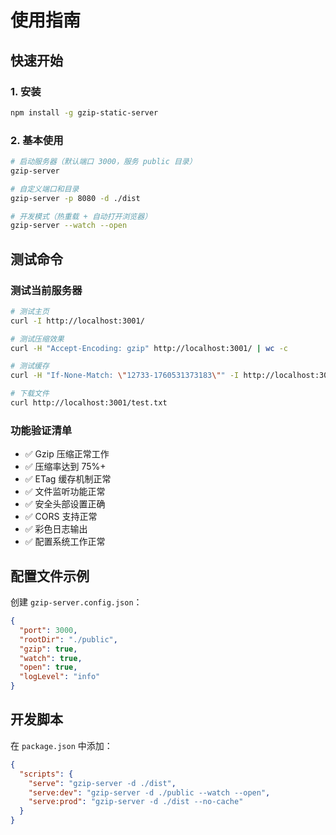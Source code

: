 # 使用指南

## 快速开始

### 1. 安装
```bash
npm install -g gzip-static-server
```

### 2. 基本使用
```bash
# 启动服务器（默认端口 3000，服务 public 目录）
gzip-server

# 自定义端口和目录
gzip-server -p 8080 -d ./dist

# 开发模式（热重载 + 自动打开浏览器）
gzip-server --watch --open
```

## 测试命令

### 测试当前服务器
```bash
# 测试主页
curl -I http://localhost:3001/

# 测试压缩效果
curl -H "Accept-Encoding: gzip" http://localhost:3001/ | wc -c

# 测试缓存
curl -H "If-None-Match: \"12733-1760531373183\"" -I http://localhost:3001/

# 下载文件
curl http://localhost:3001/test.txt
```

### 功能验证清单

- ✅ Gzip 压缩正常工作
- ✅ 压缩率达到 75%+
- ✅ ETag 缓存机制正常
- ✅ 文件监听功能正常
- ✅ 安全头部设置正确
- ✅ CORS 支持正常
- ✅ 彩色日志输出
- ✅ 配置系统工作正常

## 配置文件示例

创建 `gzip-server.config.json`：
```json
{
  "port": 3000,
  "rootDir": "./public",
  "gzip": true,
  "watch": true,
  "open": true,
  "logLevel": "info"
}
```

## 开发脚本

在 `package.json` 中添加：
```json
{
  "scripts": {
    "serve": "gzip-server -d ./dist",
    "serve:dev": "gzip-server -d ./public --watch --open",
    "serve:prod": "gzip-server -d ./dist --no-cache"
  }
}
```